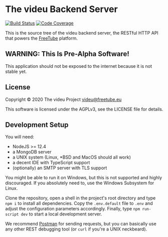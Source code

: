 # The videu Backend Server

[![Build Status](https://jenkins.sandtler.club/buildStatus/icon?job=videu%2Fbackend)](https://jenkins.sandtler.club/job/videu/job/backend/)
[![Code Coverage](https://img.shields.io/jenkins/coverage/api?jobUrl=https%3A%2F%2Fjenkins.sandtler.club%2Fjob%2Fvideu%2Fjob%2Fbackend)](https://jenkins.sandtler.club/job/videu/job/backend/coverage/)

This is the source tree of the videu backend server, the RESTful HTTP API that
powers the [FreeTube](https://freetube.eu) platform.

## **WARNING**: This Is Pre-Alpha Software!

This application should not be exposed to the internet because it is not
stable yet.

## License

Copyright © 2020 The videu Project <videu@freetube.eu>

This software is licensed under the AGPLv3, see the LICENSE file for details.

## Development Setup

You will need:

- NodeJS >= 12.4
- a MongoDB server
- a UNIX system (Linux, *BSD and MacOS should all work)
- a decent IDE with TypeScript support
- (optionally) an SMTP server with TLS support

You might be able to run it on Windows, but this is not supported and highly
discouraged.  If you absolutely need to, use the Windows Subsystem for Linux.

Clone the repository, open a shell in the project's root directory and type
`npm i` to install all dependencies.  Copy the `.env.default` file to `.env`
and adjust the configuration parameters accordingly.  Finally, type
`npm run-script dev` to start a local development server.

We recommend [Postman](https://www.getpostman.com/) for sending requests, but
you can basically use any other REST debugging tool (or `curl` if you're a
UNIX neckbeard).

